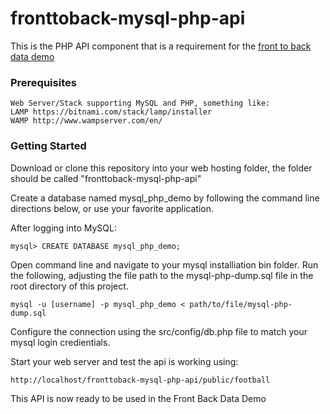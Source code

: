 # fronttoback-mysql-php-api
This is the PHP API component that is a requirement for the [front to back data demo](https://github.com/bdkruse/Front-Back-Data-Demo)

### Prerequisites
```
Web Server/Stack supporting MySQL and PHP, something like:
LAMP https://bitnami.com/stack/lamp/installer
WAMP http://www.wampserver.com/en/
```

### Getting Started
Download or clone this repository into your web hosting folder, the folder should be called "fronttoback-mysql-php-api"

Create a database named mysql_php_demo by following the command line directions below, or use your favorite application.

After logging into MySQL:
```
mysql> CREATE DATABASE mysql_php_demo;
```
Open command line and navigate to your mysql installiation bin folder. Run the following, adjusting the file path to the mysql-php-dump.sql file in the root directory of this project.
```
mysql -u [username] -p mysql_php_demo < path/to/file/mysql-php-dump.sql
```
Configure the connection using the src/config/db.php file to match your mysql login credientials. 

Start your web server and test the api is working using: 
```
http://localhost/fronttoback-mysql-php-api/public/football
```

This API is now ready to be used in the Front Back Data Demo